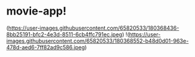 # movie-app!
(https://user-images.githubusercontent.com/65820533/180368436-8bb25191-bfc2-4e3d-8511-6cb4ffc791ec.jpeg)
!(https://user-images.githubusercontent.com/65820533/180368552-b48d0d01-963e-478d-aed6-7ff82ad9c586.jpeg)
